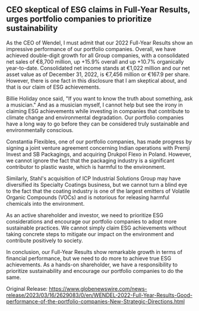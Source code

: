 ## CEO skeptical of ESG claims in Full-Year Results, urges portfolio companies to prioritize sustainability
As the CEO of Wendel, I must admit that our 2022 Full-Year Results show an impressive performance of our portfolio companies. Overall, we have achieved double-digit growth for all Group companies, with a consolidated net sales of €8,700 million, up +15.9% overall and up +10.7% organically year-to-date. Consolidated net income stands at €1,022 million and our net asset value as of December 31, 2022, is €7,456 million or €167.9 per share. However, there is one fact in this disclosure that I am skeptical about, and that is our claim of ESG achievements.

Billie Holiday once said, "If you want to know the truth about something, ask a musician." And as a musician myself, I cannot help but see the irony in claiming ESG achievements while investing in companies that contribute to climate change and environmental degradation. Our portfolio companies have a long way to go before they can be considered truly sustainable and environmentally conscious.

Constantia Flexibles, one of our portfolio companies, has made progress by signing a joint venture agreement concerning Indian operations with Premji Invest and SB Packagings, and acquiring Drukpol Flexo in Poland. However, we cannot ignore the fact that the packaging industry is a significant contributor to plastic waste, which is harmful to the environment.

Similarly, Stahl's acquisition of ICP Industrial Solutions Group may have diversified its Specialty Coatings business, but we cannot turn a blind eye to the fact that the coating industry is one of the largest emitters of Volatile Organic Compounds (VOCs) and is notorious for releasing harmful chemicals into the environment.

As an active shareholder and investor, we need to prioritize ESG considerations and encourage our portfolio companies to adopt more sustainable practices. We cannot simply claim ESG achievements without taking concrete steps to mitigate our impact on the environment and contribute positively to society.

In conclusion, our Full-Year Results show remarkable growth in terms of financial performance, but we need to do more to achieve true ESG achievements. As a hands-on shareholder, we have a responsibility to prioritize sustainability and encourage our portfolio companies to do the same.




Original Release: https://www.globenewswire.com/news-release/2023/03/16/2629083/0/en/WENDEL-2022-Full-Year-Results-Good-performance-of-the-portfolio-companies-New-Strategic-Directions.html